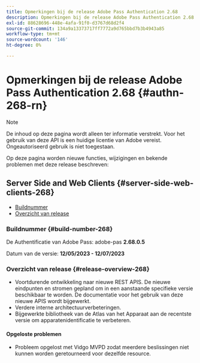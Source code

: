 ```yaml
---
title: Opmerkingen bij de release Adobe Pass Authentication 2.68
description: Opmerkingen bij de release Adobe Pass Authentication 2.68
exl-id: 88628696-448e-4afa-91f0-d3767d68d2f4
source-git-commit: 134a9a13373717ff7772a9d765bbd7b3b4943a85
workflow-type: tm+mt
source-wordcount: '146'
ht-degree: 0%

---
```


# Opmerkingen bij de release Adobe Pass Authentication 2.68 {#authn-268-rn}

>[!NOTE]
>
>De inhoud op deze pagina wordt alleen ter informatie verstrekt. Voor het gebruik van deze API is een huidige licentie van Adobe vereist. Ongeautoriseerd gebruik is niet toegestaan.

Op deze pagina worden nieuwe functies, wijzigingen en bekende problemen met deze release beschreven:

## Server Side and Web Clients {#server-side-web-clients-268}

* [Buildnummer](#build-number-268)
* [Overzicht van release](#release-overview-268)

### Buildnummer {#build-number-268}

De Authentificatie van Adobe Pass: adobe-pas **2.68.0.5**

Datum van de versie: **12/05/2023 - 12/07/2023**

### Overzicht van release {#release-overview-268}

* Voortdurende ontwikkeling naar nieuwe REST APIS. De nieuwe eindpunten en stromen gepland om in een aanstaande specifieke versie beschikbaar te worden. De documentatie voor het gebruik van deze nieuwe APIS wordt bijgewerkt.
* Verdere interne architectuurverbeteringen.
* Bijgewerkte bibliotheek van de Atlas van het Apparaat aan de recentste versie om apparatenidentificatie te verbeteren.

#### Opgeloste problemen

* Probleem opgelost met Vidgo MVPD zodat meerdere beslissingen niet kunnen worden geretourneerd voor dezelfde resource.
